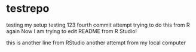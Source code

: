 # testrepo
testing my setup
testing 123
fourth commit attempt
trying to do this from R again
Now I am trying to edit README from R Studio!

this is another line from RStudio
another attempt from my local computer
